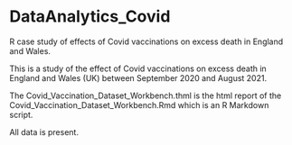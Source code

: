 # DataAnalytics_Covid
R case study of effects of Covid vaccinations on excess death in England and Wales.

This is a study of the effect of Covid vaccinations on excess death in England and Wales (UK) between September 2020 and August 2021. 

The Covid_Vaccination_Dataset_Workbench.thml is the html report of the Covid_Vaccination_Dataset_Workbench.Rmd which is an R Markdown script.

All data is present.

